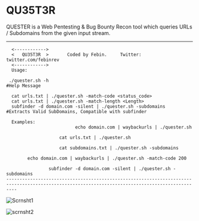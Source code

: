 # QU35T3R

QUESTER is a Web Pentesting &amp; Bug Bounty Recon tool which queries URLs / Subdomains from the given input stream.



----------------------------------------------------------------------------------------------------------------------------------------------


      <------------>
      <   QU35T3R  >       Coded by Febin.     Twitter: twitter.com/febinrev
      <------------>	
      Usage:
	
     ./quester.sh -h                                                                    #Help Message

      cat urls.txt | ./quester.sh -match-code <status_code>
      cat urls.txt | ./quester.sh -match-length <Length>
      subfinder -d domain.com -silent | ./quester.sh -subdomains                 #Extracts Valid SubDomains, Compatible with subfinder

      Examples:
			                  echo domain.com | waybackurls | ./quester.sh
                         
                        cat urls.txt | ./quester.sh
                        
                        cat subdomains.txt | ./quester.sh -subdomains
                                
			echo domain.com | waybackurls | ./quester.sh -match-code 200 
			
	                subfinder -d domain.com -silent | ./quester.sh -subdomains
    ------------------------------------------------------------------------------------------------------------------------------------------------

![Scrnsht1](https://github.com/febinrev/quester/raw/main/Screenshots/Screenshot%20from%202021-02-12%2020-45-35.png)

![scrnsht2](https://github.com/febinrev/quester/raw/main/Screenshots/Screenshot%20from%202021-02-12%2020-47-06.png)



